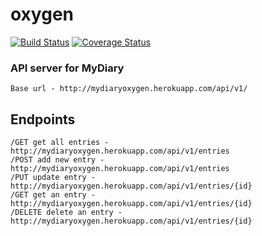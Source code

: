 # oxygen
[![Build Status](https://travis-ci.org/Alameen688/oxygen.svg?branch=master)](https://travis-ci.org/Alameen688/oxygen) [![Coverage Status](https://coveralls.io/repos/github/Alameen688/oxygen/badge.svg?branch=master)](https://coveralls.io/github/Alameen688/oxygen?branch=master)

### API server for MyDiary

    Base url - http://mydiaryoxygen.herokuapp.com/api/v1/

##  Endpoints

    /GET get all entries - http://mydiaryoxygen.herokuapp.com/api/v1/entries
    /POST add new entry - http://mydiaryoxygen.herokuapp.com/api/v1/entries
    /PUT update entry - http://mydiaryoxygen.herokuapp.com/api/v1/entries/{id}
    /GET get an entry - http://mydiaryoxygen.herokuapp.com/api/v1/entries/{id}
    /DELETE delete an entry - http://mydiaryoxygen.herokuapp.com/api/v1/entries/{id}
